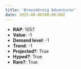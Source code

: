 ```yaml
---
title: 'BreezeKreig Adventurer'
date: 2025-08-06T00:00:00Z
---
```

- **RAP**: 1057
- **Value**: -1
- **Demand level**: -1
- **Trend**: -1
- **Projected?**: True
- **Hyped?**: True
- **Rare?**: True
